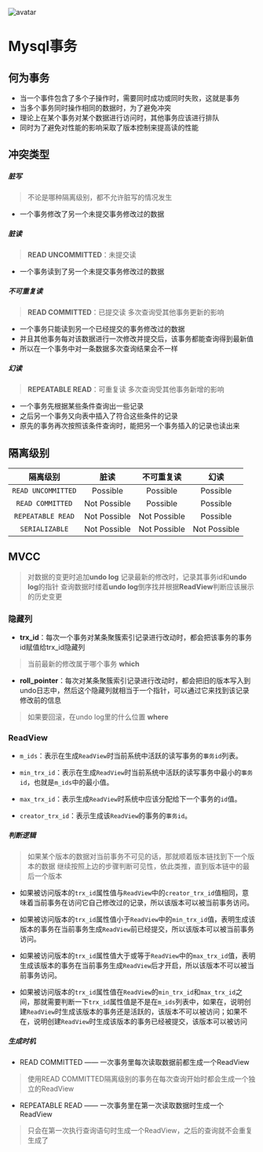 ![avatar](http://pythonup.cn/static/public/picture/123.png)

# Mysql事务

## 何为事务

* 当一个事件包含了多个子操作时，需要同时成功或同时失败，这就是事务
* 当多个事务同时操作相同的数据时，为了避免冲突
* 理论上在某个事务对某个数据进行访问时，其他事务应该进行排队
* 同时为了避免对性能的影响采取了版本控制来提高读的性能

## 冲突类型

##### 脏写
> 不论是哪种隔离级别，都不允许脏写的情况发生

* 一个事务修改了另一个未提交事务修改过的数据

##### 脏读
> **READ UNCOMMITTED**：未提交读

* 一个事务读到了另一个未提交事务修改过的数据

##### 不可重复读
> **READ COMMITTED**：已提交读
> 多次查询受其他事务更新的影响

* 一个事务只能读到另一个已经提交的事务修改过的数据
* 并且其他事务每对该数据进行一次修改并提交后，该事务都能查询得到最新值
* 所以在一个事务中对一条数据多次查询结果会不一样

##### 幻读
> **REPEATABLE READ**：可重复读
> 多次查询受其他事务新增的影响

* 一个事务先根据某些条件查询出一些记录
* 之后另一个事务又向表中插入了符合这些条件的记录
* 原先的事务再次按照该条件查询时，能把另一个事务插入的记录也读出来

## 隔离级别

|      隔离级别      |     脏读     |  不可重复读  |     幻读     |
| :----------------: | :----------: | :----------: | :----------: |
| `READ UNCOMMITTED` |   Possible   |   Possible   |   Possible   |
|  `READ COMMITTED`  | Not Possible |   Possible   |   Possible   |
| `REPEATABLE READ`  | Not Possible | Not Possible |   Possible   |
|   `SERIALIZABLE`   | Not Possible | Not Possible | Not Possible |

## MVCC
> 对数据的变更时追加**undo log**
> 记录最新的修改时，记录其事务id和**undo log**的指针
> 查询数据时缕着**undo log**倒序找并根据**ReadView**判断应该展示的历史变更

### 隐藏列

* **trx_id**：每次一个事务对某条聚簇索引记录进行改动时，都会把该事务的事务id赋值给trx_id隐藏列
> 当前最新的修改属于哪个事务 **which**

* **roll_pointer**：每次对某条聚簇索引记录进行改动时，都会把旧的版本写入到undo日志中，然后这个隐藏列就相当于一个指针，可以通过它来找到该记录修改前的信息
> 如果要回滚，在undo log里的什么位置 **where**

### ReadView

- `m_ids`：表示在生成`ReadView`时当前系统中活跃的读写事务的`事务id`列表。

- `min_trx_id`：表示在生成`ReadView`时当前系统中活跃的读写事务中最小的`事务id`，也就是`m_ids`中的最小值。

- `max_trx_id`：表示生成`ReadView`时系统中应该分配给下一个事务的`id`值。

- `creator_trx_id`：表示生成该`ReadView`的事务的`事务id`。

##### 判断逻辑
> 如果某个版本的数据对当前事务不可见的话，那就顺着版本链找到下一个版本的数据
> 继续按照上边的步骤判断可见性，依此类推，直到版本链中的最后一个版本

- 如果被访问版本的`trx_id`属性值与`ReadView`中的`creator_trx_id`值相同，意味着当前事务在访问它自己修改过的记录，所以该版本可以被当前事务访问。

- 如果被访问版本的`trx_id`属性值小于`ReadView`中的`min_trx_id`值，表明生成该版本的事务在当前事务生成`ReadView`前已经提交，所以该版本可以被当前事务访问。

- 如果被访问版本的`trx_id`属性值大于或等于`ReadView`中的`max_trx_id`值，表明生成该版本的事务在当前事务生成`ReadView`后才开启，所以该版本不可以被当前事务访问。

- 如果被访问版本的`trx_id`属性值在`ReadView`的`min_trx_id`和`max_trx_id`之间，那就需要判断一下`trx_id`属性值是不是在`m_ids`列表中，如果在，说明创建`ReadView`时生成该版本的事务还是活跃的，该版本不可以被访问；如果不在，说明创建`ReadView`时生成该版本的事务已经被提交，该版本可以被访问

##### 生成时机

* READ COMMITTED —— 一次事务里每次读取数据前都生成一个ReadView
> 使用READ COMMITTED隔离级别的事务在每次查询开始时都会生成一个独立的ReadView

* REPEATABLE READ —— 一次事务里在第一次读取数据时生成一个ReadView
> 只会在第一次执行查询语句时生成一个ReadView，之后的查询就不会重复生成了











































